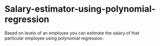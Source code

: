 # Salary-estimator-using-polynomial-regression
Based on levels of an employee you can estimate the salary of that particular employee using polynomial regression.
